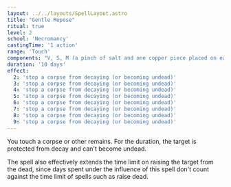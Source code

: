 ```yaml
---
layout: ../../layouts/SpellLayout.astro
title: "Gentle Repose"
ritual: true
level: 2
school: 'Necromancy'
castingTime: '1 action'
range: 'Touch'
components: "V, S, M (a pinch of salt and one copper piece placed on each of the corpse's eyes, which must remain there for the duration)"
duration: '10 days'
effect:
  2: 'stop a corpse from decaying (or becoming undead)'
  3: 'stop a corpse from decaying (or becoming undead)'
  4: 'stop a corpse from decaying (or becoming undead)'
  5: 'stop a corpse from decaying (or becoming undead)'
  6: 'stop a corpse from decaying (or becoming undead)'
  7: 'stop a corpse from decaying (or becoming undead)'
  8: 'stop a corpse from decaying (or becoming undead)'
  9: 'stop a corpse from decaying (or becoming undead)'
---
```


You touch a corpse or other remains. For the duration, the target is protected from decay and can't become undead.

The spell also effectively extends the time limit on raising the target from the dead, since days spent under the influence of this spell don't count against the time limit of spells such as raise dead.